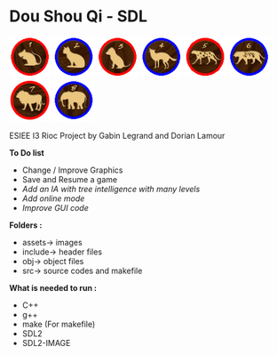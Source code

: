# Dou Shou Qi - SDL
![Image](./assets/ratR.bmp)
![Image](./assets/chatB.bmp)
![Image](./assets/chienR.bmp)
![Image](./assets/loupB.bmp)
![Image](./assets/panthereR.bmp)
![Image](./assets/tigreB.bmp)
![Image](./assets/lionR.bmp)
![Image](./assets/elephantB.bmp)

 ESIEE I3 Rioc Project by Gabin Legrand and Dorian Lamour

**To Do list**

* Change / Improve Graphics
* Save and Resume a game
* _Add an IA with tree intelligence with many levels_
* _Add online mode_
* _Improve GUI code_

**Folders :**

* assets-> images
* include-> header files
* obj-> object files
* src-> source codes and makefile

**What is needed to run :**

* C++
* g++
* make (For makefile)
* SDL2
* SDL2-IMAGE